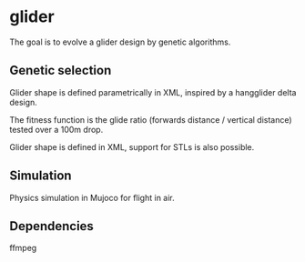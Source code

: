 # glider

The goal is to evolve a glider design by genetic algorithms.

## Genetic selection
Glider shape is defined parametrically in XML, inspired by a hangglider delta design.

The fitness function is the glide ratio (forwards distance / vertical distance) tested over a 100m drop.

Glider shape is defined in XML, support for STLs is also possible.

## Simulation

Physics simulation in Mujoco for flight in air.

## Dependencies
ffmpeg